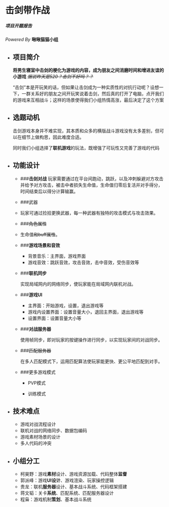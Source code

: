 # 击剑带作战

##### 项目开题报告

*Powered By* **啾啾猫猫小组**

- ##  项目简介

  **将男生寝室中击剑的梗化为游戏的内容，成为朋友之间消磨时间和增进友谊的小游戏** ~~*据说昨天是520？击剑不好吗？？*~~

  “击剑”本是开玩笑的话，但如果让击剑成为一种实质性的对抗行动呢？设想一下，一群关系好的朋友之间开玩笑说着击剑，然后真的打开了电脑，点开我们的游戏来互相战斗；这样的场景使得我们小组热情高涨，最后决定了这个方案

- ##  选题动机

  击剑游戏本身并不难实现，其本质和众多的横版战斗游戏没有太多差别，但可以在细节上做构思，因此难度合适。

  同时我们小组选择了**联机游戏**的玩法，既增强了可玩性又完善了游戏的代码

- ## 功能设计

  - ###**击剑对战**
    玩家需要通过在平台间跑动，跳跃，以及冲刺躲避对方攻击并给予对方攻击，被击中者损失生命值，生命值归零后复活并对手得分，时间结束后以得分计算输赢。

  - ###武器
  - 
    玩家可通过捡拾更换武器，每一种武器有独特的攻击模式与攻击效果。

  - ###~~角色属性~~
  - 
    生命值~~和buff属性~~。

  - ###**游戏场景和音效**

  	-  背景音乐：主界面，游戏界面
  	-  游戏音效：跳跃音效，攻击音效，击中音效，受伤音效等

  - ###**联机同步**
  
	  实现局域网内的网络同步，使玩家能在局域网内联机对战。
	
  - ###**游戏UI**
	
    -  主界面：开始游戏，设置，退出游戏等
    -  游戏内设置界面：设置音量大小，退回主界面，退出游戏等
    -  设置界面：设置音量大小等
	
  - ###**对战服务器**
	
	  使用帧同步，即对玩家的按键操作进行同步，以实现玩家间的对战同步。
	
  - ###~~匹配服务器~~
  
    在多人匹配模式下，运用匹配算法使玩家能更快、更公平地匹配到对手。
    
  - ###更多游戏模式
  
    - PVP模式
  
    - 训练模式
  
- ## 技术难点

  - 游戏对战流程设计
  - 联机对战的网络同步、数据包编码
  - 游戏素材场景的设计
  - 多人代码的冲突

- ## 小组分工

  - 柯昊野：游戏**素材**设计、游戏资源加载、代码整体**监督**
  - 郭派峰：游戏**UI设计**、游戏渲染、玩家操控逻辑
  - 贵龙：联机**服务器**设计、基本战斗系统、代码框架搭建
  - 蒋文韬：关卡**系统**、匹配系统、匹配服务器设计
  - 程枭：游戏机制**策划**、基本战斗系统

